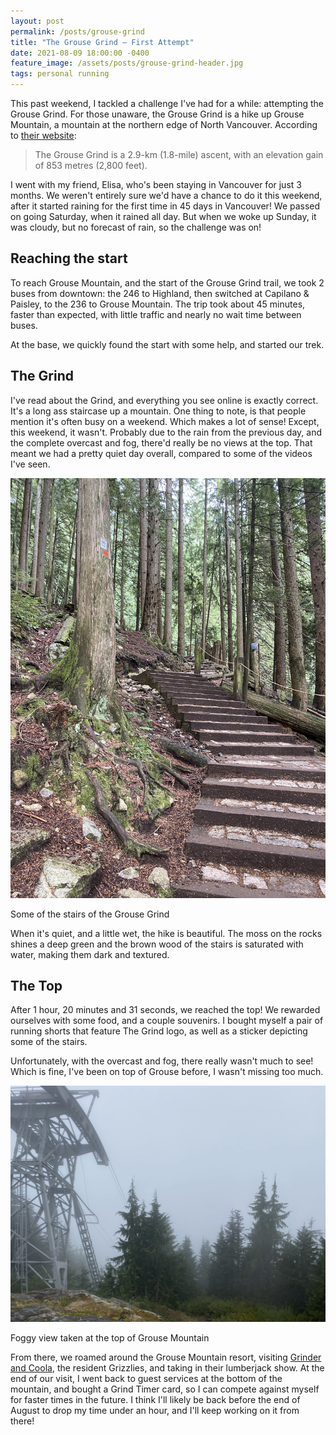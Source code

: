 ```yaml
---
layout: post
permalink: /posts/grouse-grind
title: "The Grouse Grind — First Attempt"
date: 2021-08-09 18:00:00 -0400
feature_image: /assets/posts/grouse-grind-header.jpg
tags: personal running
---
```


This past weekend, I tackled a challenge I've had for a while: attempting the Grouse Grind. For those unaware, the Grouse Grind is a hike up Grouse Mountain, a mountain at the northern edge of North Vancouver. According to [their website](https://www.grousemountain.com/grousegrind):

> The Grouse Grind is a 2.9-km (1.8-mile) ascent, with an elevation gain of 853 metres (2,800 feet).

I went with my friend, Elisa, who's been staying in Vancouver for just 3 months. We weren't entirely sure we'd have a chance to do it this weekend, after it started raining for the first time in 45 days in Vancouver! We passed on going Saturday, when it rained all day. But when we woke up Sunday, it was cloudy, but no forecast of rain, so the challenge was on!

## Reaching the start

To reach Grouse Mountain, and the start of the Grouse Grind trail, we took 2 buses from downtown: the 246 to Highland, then switched at Capilano & Paisley, to the 236 to Grouse Mountain. The trip took about 45 minutes, faster than expected, with little traffic and nearly no wait time between buses.

At the base, we quickly found the start with some help, and started our trek.

## The Grind

I've read about the Grind, and everything you see online is exactly correct. It's a long ass staircase up a mountain. One thing to note, is that people mention it's often busy on a weekend. Which makes a lot of sense! Except, this weekend, it wasn't. Probably due to the rain from the previous day, and the complete overcast and fog, there'd really be no views at the top. That meant we had a pretty quiet day overall, compared to some of the videos I've seen.

![Some of the stairs of the Grouse Grind](/assets/posts/grouse-grind-stairs.jpg)

<figcaption>Some of the stairs of the Grouse Grind</figcaption>

When it's quiet, and a little wet, the hike is beautiful. The moss on the rocks shines a deep green and the brown wood of the stairs is saturated with water, making them dark and textured.

## The Top

After 1 hour, 20 minutes and 31 seconds, we reached the top! We rewarded ourselves with some food, and a couple souvenirs. I bought myself a pair of running shorts that feature The Grind logo, as well as a sticker depicting some of the stairs.

Unfortunately, with the overcast and fog, there really wasn't much to see! Which is fine, I've been on top of Grouse before, I wasn't missing too much.

![Foggy view taken at the top of Grouse Mountain](/assets/posts/grouse-grind-views.jpg)

<figcaption>Foggy view taken at the top of Grouse Mountain</figcaption>

From there, we roamed around the Grouse Mountain resort, visiting [Grinder and Coola](https://www.grousemountain.com/wildlife-refuge), the resident Grizzlies, and taking in their lumberjack show. At the end of our visit, I went back to guest services at the bottom of the mountain, and bought a Grind Timer card, so I can compete against myself for faster times in the future. I think I'll likely be back before the end of August to drop my time under an hour, and I'll keep working on it from there!
